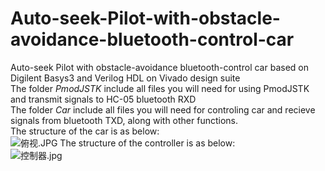 # Auto-seek-Pilot-with-obstacle-avoidance-bluetooth-control-car
Auto-seek Pilot with obstacle-avoidance bluetooth-control car based on Digilent Basys3 and Verilog HDL on Vivado design suite\
The folder _PmodJSTK_ include all files you will need for using PmodJSTK and transmit signals to HC-05 bluetooth RXD\
The folder _Car_ include all files you will need for controling car and recieve signals from bluetooth TXD, along with other functions.\
The structure of the car is as below:\
![俯视.JPG](https://s2.loli.net/2022/06/08/px7lKNayt2wH3Lh.jpg)
The structure of the controller is as below:\
![控制器.jpg](https://s2.loli.net/2022/06/08/q4TQI6Y3MhgHyCP.jpg)
